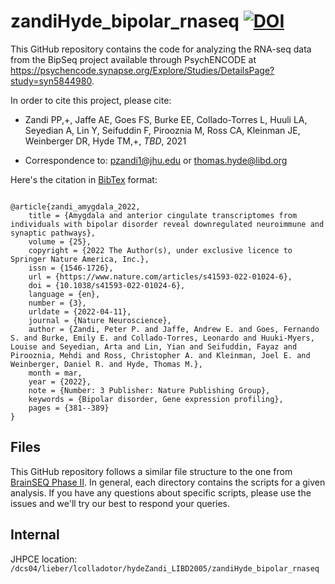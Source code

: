 # zandiHyde_bipolar_rnaseq [![DOI](https://zenodo.org/badge/88870656.svg)](https://zenodo.org/badge/latestdoi/88870656)

This GitHub repository contains the code for analyzing the RNA-seq data from the BipSeq project available through PsychENCODE at https://psychencode.synapse.org/Explore/Studies/DetailsPage?study=syn5844980. 

In order to cite this project, please cite:

* Zandi PP,+, Jaffe AE, Goes FS, Burke EE, Collado-Torres L, Huuli LA, Seyedian A, Lin Y, Seifuddin F, Pirooznia M, Ross CA, Kleinman JE, Weinberger DR, Hyde TM,+, _TBD_, 2021

+ Correspondence to: pzandi1@jhu.edu or thomas.hyde@libd.org

Here's the citation in [BibTex](http://www.bibtex.org/) format:

```

@article{zandi_amygdala_2022,
	title = {Amygdala and anterior cingulate transcriptomes from individuals with bipolar disorder reveal downregulated neuroimmune and synaptic pathways},
	volume = {25},
	copyright = {2022 The Author(s), under exclusive licence to Springer Nature America, Inc.},
	issn = {1546-1726},
	url = {https://www.nature.com/articles/s41593-022-01024-6},
	doi = {10.1038/s41593-022-01024-6},
	language = {en},
	number = {3},
	urldate = {2022-04-11},
	journal = {Nature Neuroscience},
	author = {Zandi, Peter P. and Jaffe, Andrew E. and Goes, Fernando S. and Burke, Emily E. and Collado-Torres, Leonardo and Huuki-Myers, Louise and Seyedian, Arta and Lin, Yian and Seifuddin, Fayaz and Pirooznia, Mehdi and Ross, Christopher A. and Kleinman, Joel E. and Weinberger, Daniel R. and Hyde, Thomas M.},
	month = mar,
	year = {2022},
	note = {Number: 3 Publisher: Nature Publishing Group},
	keywords = {Bipolar disorder, Gene expression profiling},
	pages = {381--389}
}
```


## Files

This GitHub repository follows a similar file structure to the one from [BrainSEQ Phase II](https://github.com/LieberInstitute/brainseq_phase2). In general, each directory contains the scripts for a given analysis. If you have any questions about specific scripts, please use the issues and we'll try our best to respond your queries.

## Internal

JHPCE location: `/dcs04/lieber/lcolladotor/hydeZandi_LIBD2005/zandiHyde_bipolar_rnaseq`
